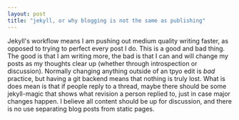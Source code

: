 ```yaml
---
layout: post
title: "jekyll, or why blogging is not the same as publishing"
---
```


Jekyll's workflow means I am pushing out medium quality writing faster, as
opposed to trying to perfect every post I do. This is a good and bad thing. The
good is that I am writing more, the bad is that I can and will change my posts
as my thoughts clear up (whether through introspection or discussion). Normally
changing anything outside of an tpyo edit is *bad* practice, but having a git
backend means that nothing is truly lost. What is does mean is that if people
reply to a thread, maybe there should be some jekyll-magic that shows what
revision a person replied to, just in case major changes happen. I believe all
content should be up for discussion, and there is no use separating blog posts
from static pages.
